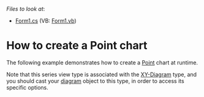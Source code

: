 <!-- default file list -->
*Files to look at*:

* [Form1.cs](./CS/Series_PointChart/Form1.cs) (VB: [Form1.vb](./VB/Series_PointChart/Form1.vb))
<!-- default file list end -->
# How to create a Point chart


The following example demonstrates how to create a [Point](https://docs.devexpress.com/WindowsForms/2975/controls-and-libraries/chart-control/series-views/2d-series-views/point-and-line-series-views/point-chart?p=netframework) chart at runtime.

Note that this series view type is associated with the [XY-Diagram](https://docs.devexpress.com/WindowsForms/5908/controls-and-libraries/chart-control/diagram/xy-diagram?p=netframework) type, and you should cast your [diagram](https://docs.devexpress.com/WindowsForms/DevExpress.XtraCharts.ChartControl.Diagram?p=netframework) object to this type, in order to access its specific options.
